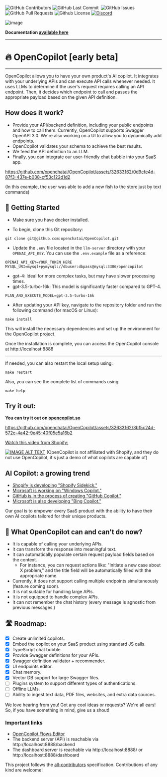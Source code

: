 <p>
<img alt="GitHub Contributors" src="https://img.shields.io/github/contributors/openchatai/opencopilot" />
<img alt="GitHub Last Commit" src="https://img.shields.io/github/last-commit/openchatai/opencopilot" />
<img alt="" src="https://img.shields.io/github/repo-size/openchatai/opencopilot" />
<img alt="GitHub Issues" src="https://img.shields.io/github/issues/openchatai/opencopilot" />
<img alt="GitHub Pull Requests" src="https://img.shields.io/github/issues-pr/openchatai/opencopilot" />
<img alt="Github License" src="https://img.shields.io/badge/License-MIT-yellow.svg" />
<a href="https://discord.gg/yjEgCgvefr"><img alt="Discord" src="https://img.shields.io/discord/1111357170504699954"></a>


</p>

![image](https://github.com/openchatai/OpenCopilot/assets/32633162/a0cdc888-d2de-46b7-8c0b-96e876050b6e)

**Documentation [available here](https://docs.opencopilot.so)**

------
# 🔥 OpenCopilot [early beta]

---- 
OpenCopilot allows you to have your own product's AI copilot. It integrates with your underlying APIs and can execute API calls whenever needed. It uses LLMs to determine if the user's request requires calling an API endpoint. Then, it decides which endpoint to call and passes the appropriate payload based on the given API definition.

## How does it work?
- Provide your API/backend definition, including your public endpoints and how to call them. Currently, OpenCopilot supports Swagger OpenAPI 3.0. We're also working on a UI to allow you to dynamically add endpoints.
- OpenCopilot validates your schema to achieve the best results.
- We feed the API definition to an LLM.
- Finally, you can integrate our user-friendly chat bubble into your SaaS app.



https://github.com/openchatai/OpenCopilot/assets/32633162/0d9cfe4d-87f3-437e-b038-cf53c122d1d2

(In this example, the user was able to add a new fish to the store just by text commands)



## 🚀 Getting Started

- Make sure you have docker installed. 

- To begin, clone this Git repository:

```
git clone git@github.com:openchatai/OpenCopilot.git
```

- Update the `.env` file located in the `llm-server` directory with your `OPENAI_API_KEY`. You can use the `.env.example` file as a reference:

```
OPENAI_API_KEY=YOUR_TOKEN_HERE
MYSQL_URI=mysql+pymysql://dbuser:dbpass@mysql:3306/opencopilot
```

- gpt-4: Ideal for more complex tasks, but may have slower processing times.
- gpt-3.5-turbo-16k: This model is significantly faster compared to GPT-4.
```env
PLAN_AND_EXECUTE_MODEL=gpt-3.5-turbo-16k
```

- After updating your API key, navigate to the repository folder and run the following command (for macOS or Linux):

```
make install
```

This will install the necessary dependencies and set up the environment for the OpenCopilot project.

Once the installation is complete, you can access the OpenCopilot console at http://localhost:8888

---

If needed, you can also restart the local setup using:
```
make restart
```

Also, you can see the complete list of commands using 
```
make help
```


## Try it out:
**You can try it out on [opencopilot.so](http://opencopilot.so/)**


https://github.com/openchatai/OpenCopilot/assets/32633162/3bf5c24d-572c-4a42-9e45-40f05e5a16b2




[Watch this video from Shopify:](http://www.youtube.com/watch?v=HVvbY7A7lIQ)

[![IMAGE ALT TEXT](https://github.com/openchatai/OpenCopilot/assets/32633162/edebbaa6-eba5-4f72-b88d-cf0d690fffa8)](http://www.youtube.com/watch?v=HVvbY7A7lIQ "Video Title")
(OpenCopilot is not affiliated with Shopify, and they do not use OpenCopilot, it's just a demo of what copilots are capable of)


## AI Copilot: a growing trend

- [Shopify is developing "Shopify Sidekick."](https://www.youtube.com/watch?v=HVvbY7A7lIQ&ab_channel=Shopify)
- [Microsoft is working on "Windows Copilot."](https://www.youtube.com/watch?v=FCfwc-NNo30&ab_channel=MicrosoftDeveloper)
- [GitHub is in the process of creating "GitHub Copilot."](https://github.com/features/copilot)
- [Microsoft is also developing "Bing Copilot."](https://www.microsoft.com/en-us/bing?form=MA13FV)


Our goal is to empower every SaaS product with the ability to have their own AI copilots tailored for their unique products.

## 🏁 What OpenCopilot can and can't do now?

- It is capable of calling your underlying APIs.
- It can transform the response into meaningful text.
- It can automatically populate certain request payload fields based on the context.
  - For instance, you can request actions like: "Initiate a new case about X problem," and the title field will be automatically filled with the appropriate name.
- Currently, it does not support calling multiple endpoints simultaneously (feature coming soon).
- It is not suitable for handling large APIs.
- It is not equipped to handle complex APIs.
- It can not remember the chat history (every message is agnostic from previous messages.)


## 🛣️ Roadmap:

- [x] Create unlimited copilots.
- [x] Embed the copilot on your SaaS product using standard JS calls.
- [x] TypeScript chat bubble.
- [x] Provide Swagger definitions for your APIs.
- [x] Swagger definition validator + recommender.
- [x] UI endpoints editor.
- [x] Chat memory.
- [x] Vector DB support for large Swagger files.
- [ ] Plugins system to support different types of authentications.
- [ ] Offline LLMs.
- [ ] Ability to ingest text data, PDF files, websites, and extra data sources.

We love hearing from you! Got any cool ideas or requests? We're all ears! So, if you have something in mind, give us a shout! 


### Important links
- [OpenCopilot Flows Editor](https://editor.opencopilot.so)
- The backend server (API) is reachable via http://localhost:8888/backend
- The dashboard server is reachable via http://localhost:8888/ or http://localhost:8888/dashboard
 

This project follows the [all-contributors](https://github.com/all-contributors/all-contributors) specification. Contributions of any kind are welcome!


